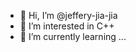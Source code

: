 - 👋 Hi, I’m @jeffery-jia-jia
- 👀 I’m interested in C++
- 🌱 I’m currently learning ...
<!--- 💞️ I’m looking to collaborate on ...
- 📫 How to reach me ...--->

<!---
jeffery-jia-jia/jeffery-jia-jia is a ✨ special ✨ repository because its `README.md` (this file) appears on your GitHub profile.
You can click the Preview link to take a look at your changes.
--->
